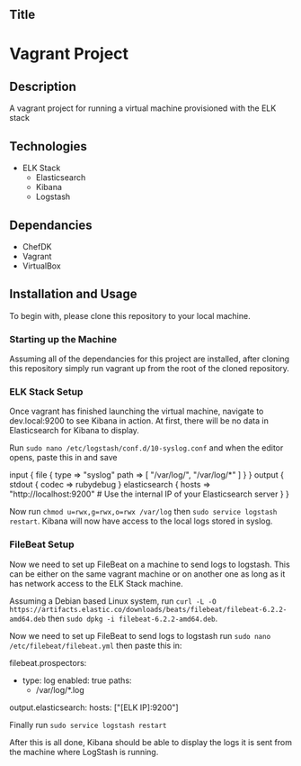 ## Title

# Vagrant Project

## Description

A vagrant project for running a virtual machine provisioned with the ELK stack

## Technologies

- ELK Stack
  - Elasticsearch
  - Kibana
  - Logstash

## Dependancies

- ChefDK
- Vagrant
- VirtualBox

## Installation and Usage

To begin with, please clone this repository to your local machine.

### Starting up the Machine

Assuming all of the dependancies for this project are installed, after cloning this repository simply run vagrant up from the root of the cloned repository.

### ELK Stack Setup

Once vagrant has finished launching the virtual machine, navigate to dev.local:9200 to see Kibana in action. At first, there will be no data in Elasticsearch for Kibana to display.

Run `sudo nano /etc/logstash/conf.d/10-syslog.conf` and when the editor opens, paste this in and save

input {
  file {
    type => "syslog"
    path => [ "/var/log/", "/var/log/*" ]
  }
}
output {
  stdout {
    codec => rubydebug
    }
    elasticsearch {
      hosts => "http://localhost:9200" # Use the internal IP of your Elasticsearch server
    }
}

Now run `chmod u=rwx,g=rwx,o=rwx /var/log` then `sudo service logstash restart`. Kibana will now have access to the local logs stored in syslog.

### FileBeat Setup

Now we need to set up FileBeat on a machine to send logs to logstash. This can be either on the same vagrant machine or on another one as long as it has network access to the ELK Stack machine.

Assuming a Debian based Linux system, run `curl -L -O https://artifacts.elastic.co/downloads/beats/filebeat/filebeat-6.2.2-amd64.deb` then `sudo dpkg -i filebeat-6.2.2-amd64.deb`.

Now we need to set up FileBeat to send logs to logstash run `sudo nano /etc/filebeat/filebeat.yml` then paste this in:

filebeat.prospectors:
- type: log
  enabled: true
  paths:
    - /var/log/*.log

output.elasticsearch:
  hosts: ["[ELK IP]:9200"]

Finally run `sudo service logstash restart`


After this is all done, Kibana should be able to display the logs it is sent from the machine where LogStash is running.